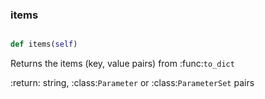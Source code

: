 ### items
```py

def items(self)

```



Returns the items (key, value pairs) from :func:`to_dict`

:return: string, :class:`Parameter` or :class:`ParameterSet` pairs

